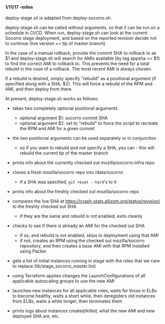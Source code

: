 #### 1/11/17 -miles

deploy-stage.sh is adapted from deploy-socorro.sh.

deploy-stage.sh can be called without arguments, so that it can be run on a schedule in CI/CD. When run, deploy-stage.sh can look at the current Socorro stage deployment, and based on the reported revision decide not to continue (live version == tip of master branch).

In the case of a manual rollback, provide the commit SHA to rollback to as $1 and deploy-stage.sh will search for AMIs available (by tag appsha == $1) to find the correct AMI to rollback to. This prevents the need for a total rebuild in the case of a rollback. The most recent AMI is always chosen.

If a rebuild is desired, simply specify "rebuild" as a positional argument (if specified along with a SHA, $2). This will force a rebuild of the RPM and AMI, and then deploy from there.

At present, deploy-stage.sh works as follows:
  - takes two completely optional positional arguments
    - optional argument $1: socorro commit SHA
    - optional argument $2: set to "rebuild" to force the script to recreate the RPM and AMI for a given commit
  - the two positional arguments can be used separately or in conjunction
    - so if you want to rebuild and not specify a SHA, you can - this will rebuild the current tip of the master branch

  - prints info about the currently checked out mozilla/socorro-infra repo
  - clones a fresh mozilla/socorro repo into /data/socorro
    - if a SHA was specified, `git reset --hard`'s to it
  - prints info about the freshly checked out mozilla/socorro repo

  - compares the live SHA at https://crash-stats.allizom.org/status/revision/ to the freshly checked out SHA
    - if they are the same and rebuild is not enabled, exits cleanly

  - checks to see if there is already an AMI for the checked out SHA
    - if so, and rebuild is not enabled, skips to deployment using that AMI
    - if not, creates an RPM using the checked out mozilla/socorro repository, and then creates a base AMI with that RPM installed using Packer

  - gets a list of initial instances running in stage with the roles that we care to replace (lib/stage_socorro_master.list)

  - using Terraform applies changes the LaunchConfigurations of all applicable autoscaling groups to use the new AMI

  - launches new instances for all applicable roles, waits for those in ELBs to become healthy, waits a short while, then deregisters old instances from ELBs, waits a while longer, then terminates them

  - prints logs about instances created/killed, what the new AMI and new deployed SHA are, etc.
